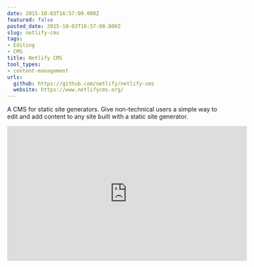 ```yaml
---
date: 2015-10-03T16:57:00.000Z
featured: false
posted_date: 2015-10-03T16:57:00.000Z
slug: netlify-cms
tags:
- Editing
- CMS
title: Netlify CMS
tool_types:
- content-management
urls:
  github: https://github.com/netlify/netlify-cms
  website: https://www.netlifycms.org/
---
```


A CMS for static site generators. Give non-technical users a simple way to edit and add content to any site built with a static site generator.

<div class="embed-container">
<iframe width="560" height="315" src="https://www.youtube.com/embed/IbNvjNtL1Oo" frameborder="0" allowfullscreen></iframe>
</div>
